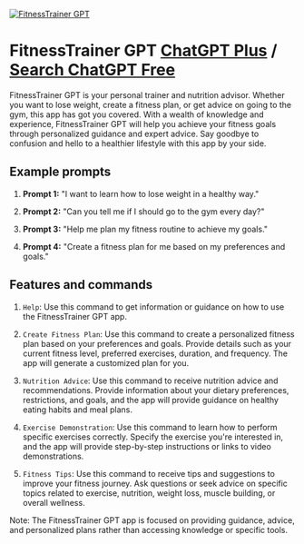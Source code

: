
[![FitnessTrainer GPT](https://files.oaiusercontent.com/file-rGojVkoXi95tluAdjyffTeta?se=2123-10-17T00%3A45%3A20Z&sp=r&sv=2021-08-06&sr=b&rscc=max-age%3D31536000%2C%20immutable&rscd=attachment%3B%20filename%3D4f521315-f16c-4d4f-8f5a-ffb663361f97.png&sig=rTlFfDL8OKH/nbDZ6tiDYmXowFUZshZdWxk1FH%2Bvv9Q%3D)](https://chat.openai.com/g/g-qJhtmhgTw-fitnesstrainer-gpt)

# FitnessTrainer GPT [ChatGPT Plus](https://chat.openai.com/g/g-qJhtmhgTw-fitnesstrainer-gpt) / [Search ChatGPT Free](https://gptcall.net/index.html#/?search=FitnessTrainer%20GPT)

FitnessTrainer GPT is your personal trainer and nutrition advisor. Whether you want to lose weight, create a fitness plan, or get advice on going to the gym, this app has got you covered. With a wealth of knowledge and experience, FitnessTrainer GPT will help you achieve your fitness goals through personalized guidance and expert advice. Say goodbye to confusion and hello to a healthier lifestyle with this app by your side.

## Example prompts

1. **Prompt 1:** "I want to learn how to lose weight in a healthy way."

2. **Prompt 2:** "Can you tell me if I should go to the gym every day?"

3. **Prompt 3:** "Help me plan my fitness routine to achieve my goals."

4. **Prompt 4:** "Create a fitness plan for me based on my preferences and goals."

## Features and commands

1. `Help`: Use this command to get information or guidance on how to use the FitnessTrainer GPT app.

2. `Create Fitness Plan`: Use this command to create a personalized fitness plan based on your preferences and goals. Provide details such as your current fitness level, preferred exercises, duration, and frequency. The app will generate a customized plan for you.

3. `Nutrition Advice`: Use this command to receive nutrition advice and recommendations. Provide information about your dietary preferences, restrictions, and goals, and the app will provide guidance on healthy eating habits and meal plans.

4. `Exercise Demonstration`: Use this command to learn how to perform specific exercises correctly. Specify the exercise you're interested in, and the app will provide step-by-step instructions or links to video demonstrations.

5. `Fitness Tips`: Use this command to receive tips and suggestions to improve your fitness journey. Ask questions or seek advice on specific topics related to exercise, nutrition, weight loss, muscle building, or overall wellness.

Note: The FitnessTrainer GPT app is focused on providing guidance, advice, and personalized plans rather than accessing knowledge or specific tools.


